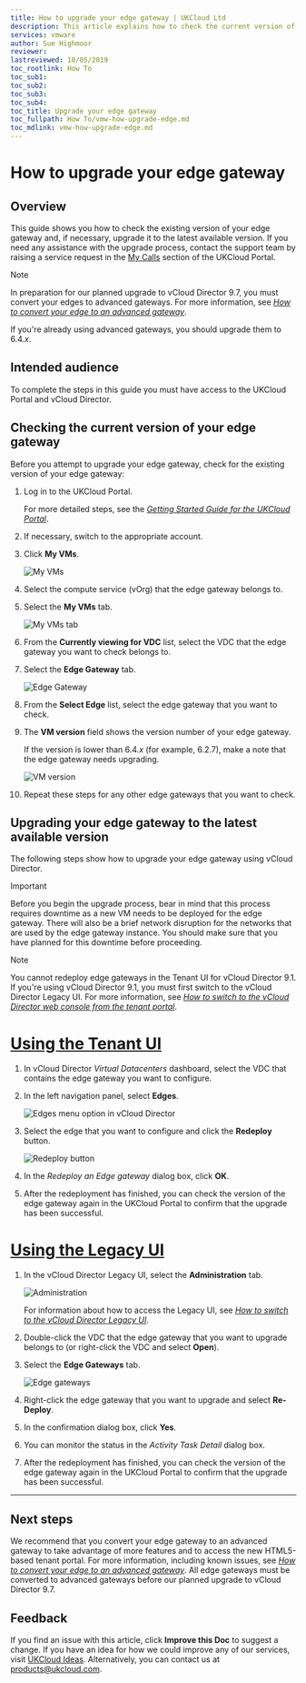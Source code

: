 ```yaml
---
title: How to upgrade your edge gateway | UKCloud Ltd
description: This article explains how to check the current version of your edge gateway and upgrade to the latest version
services: vmware
author: Sue Highmoor
reviewer: 
lastreviewed: 10/05/2019
toc_rootlink: How To
toc_sub1: 
toc_sub2:
toc_sub3:
toc_sub4:
toc_title: Upgrade your edge gateway
toc_fullpath: How To/vmw-how-upgrade-edge.md
toc_mdlink: vmw-how-upgrade-edge.md
---
```


# How to upgrade your edge gateway

## Overview

This guide shows you how to check the existing version of your edge gateway and, if necessary, upgrade it to the latest available version. If you need any assistance with the upgrade process, contact the support team by raising a service request in the [My Calls](https://portal.ukcloud.com/support/my_calls) section of the UKCloud Portal.

> [!NOTE]
> In preparation for our planned upgrade to vCloud Director 9.7, you must convert your edges to advanced gateways. For more information, see [*How to convert your edge to an advanced gateway*](vmw-how-convert-edge.md).
>
> If you're already using advanced gateways, you should upgrade them to 6.4.*x*.

## Intended audience

To complete the steps in this guide you must have access to the UKCloud Portal and vCloud Director.

## Checking the current version of your edge gateway

Before you attempt to upgrade your edge gateway, check for the existing version of your edge gateway:

1. Log in to the UKCloud Portal.

    For more detailed steps, see the [*Getting Started Guide for the UKCloud Portal*](../portal/ptl-gs.md).

2. If necessary, switch to the appropriate account.

3. Click **My VMs**.

    ![My VMs](images/upgrade-image-1.png)

4. Select the compute service (vOrg) that the edge gateway belongs to.

5. Select the **My VMs** tab.

   ![My VMs tab](images/upgrade-image-2.png)

6. From the **Currently viewing for VDC** list, select the VDC that the edge gateway you want to check belongs to.

7. Select the **Edge Gateway** tab.

   ![Edge Gateway](images/upgrade-image-3.png)

8. From the **Select Edge** list, select the edge gateway that you want to check.

9. The **VM version** field shows the version number of your edge gateway.

    If the version is lower than 6.4.*x* (for example, 6.2.7), make a note that the edge gateway needs upgrading.

   ![VM version](images/upgrade-image-4.png)

10. Repeat these steps for any other edge gateways that you want to check.

## Upgrading your edge gateway to the latest available version

The following steps show how to upgrade your edge gateway using vCloud Director.

> [!IMPORTANT]
> Before you begin the upgrade process, bear in mind that this process requires downtime as a new VM needs to be deployed for the edge gateway. There will also be a brief network disruption for the networks that are used by the edge gateway instance. You should make sure that you have planned for this downtime before proceeding.

> [!NOTE]
> You cannot redeploy edge gateways in the Tenant UI for vCloud Director 9.1. If you're using vCloud Director 9.1, you must first switch to the vCloud Director Legacy UI. For more information, see [*How to switch to the vCloud Director web console from the tenant portal*](vmw-how-switch-web-console.md).

# [Using the Tenant UI](#tab/tabid-1)

1. In vCloud Director *Virtual Datacenters* dashboard, select the VDC that contains the edge gateway you want to configure.

2. In the left navigation panel, select **Edges**.

    ![Edges menu option in vCloud Director](images/vmw-vcd91-mnu-edges.png)

3. Select the edge that you want to configure and click the **Redeploy** button.

    ![Redeploy button](images/vmw-vcd-btn-redeploy.png)

4. In the *Redeploy an Edge gateway* dialog box, click **OK**.

5. After the redeployment has finished, you can check the version of the edge gateway again in the UKCloud Portal to confirm that the upgrade has been successful.

# [Using the Legacy UI](#tab/tabid-2)

1. In the vCloud Director Legacy UI, select the **Administration** tab.

    ![Administration](images/upgrade-image-8.png)

    For information about how to access the Legacy UI, see [*How to switch to the vCloud Director Legacy UI*](vmw-how-switch-web-console.md).

2. Double-click the VDC that the edge gateway that you want to upgrade belongs to (or right-click the VDC and select **Open**).

3. Select the **Edge Gateways** tab.

    ![Edge gateways](images/upgrade-image-9.png)

4. Right-click the edge gateway that you want to upgrade and select **Re-Deploy**.

5. In the confirmation dialog box, click **Yes**.

6. You can monitor the status in the *Activity Task Detail* dialog box.

7.  After the redeployment has finished, you can check the version of the edge gateway again in the UKCloud Portal to confirm that the upgrade has been successful.

***

## Next steps

We recommend that you convert your edge gateway to an advanced gateway to take advantage of more features and to access the new HTML5-based tenant portal. For more information, including known issues, see [*How to convert your edge to an advanced gateway*](vmw-how-convert-edge.md). All edge gateways must be converted to advanced gateways before our planned upgrade to vCloud Director 9.7.

## Feedback

If you find an issue with this article, click **Improve this Doc** to suggest a change. If you have an idea for how we could improve any of our services, visit [UKCloud Ideas](https://ideas.ukcloud.com). Alternatively, you can contact us at <products@ukcloud.com>.
